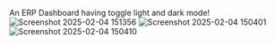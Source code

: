 An ERP Dashboard having toggle light and dark mode!
![Screenshot 2025-02-04 151356](https://github.com/user-attachments/assets/16b90390-0e1f-48a9-86e5-b533ce323e2f)
![Screenshot 2025-02-04 150401](https://github.com/user-attachments/assets/8b31b9db-265a-49a0-988b-12adde57c830)
![Screenshot 2025-02-04 150410](https://github.com/user-attachments/assets/d5db9af8-a496-4356-91ae-4b3f8decad05)

